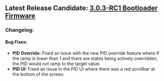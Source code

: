 ## Latest Release Candidate: [3.0.3-RC1 Bootloader Firmware](https://github.com/Altronic-LLC/Altronic-Public-Files/blob/main/DE4000_Firmware_Releases/RC/3.0.3-RC/bootloader_3.0.3-RC1.atf)

### Changelog:

#### Bug Fixes:
- **PID Override:** Fixed an issue with the new PID override feature where if the ramp is lower than 1 and there are states being actively overridden, the PID would not ramp to the target value.
- **PID UI:** Fixed an issue in the PID UI where there was a red scrollbar at the bottom of the screen.